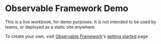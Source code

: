 # Observable Framework Demo

This is a live workbook, for demo purposes. It is not intended to be used by teams, or deployed as a static site anywhere.

To create your own, visit [Observable Framework](https://observablehq.com/framework/)'s [getting started](https://observablehq.com/framework/getting-started) page